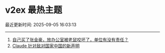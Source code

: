 # v2ex 最热主题

最近更新时间: 2025-09-05 16:03:13

--- 
1. [自己买了张金豪，放办公室被老鼠咬坏了，单位有没有责任？](https://www.v2ex.com/t/1157209) 
2. [Claude 针对敌对国家中国的新声明](https://www.v2ex.com/t/1157268) 
